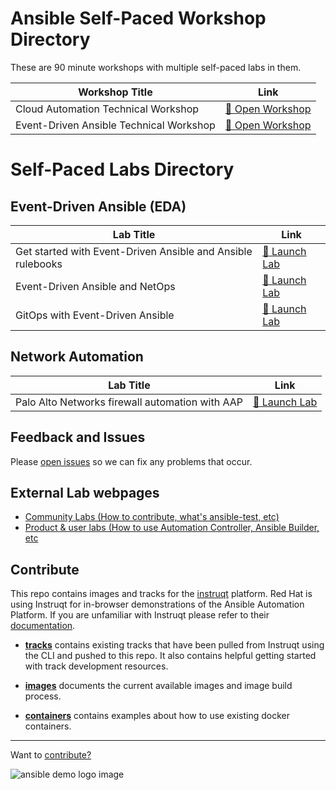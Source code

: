 # Ansible Self-Paced Workshop Directory
These are 90 minute workshops with multiple self-paced labs in them.

<table>
<thead>
<tr>
<th>Workshop Title</th>
<th>Link</th>
</tr>
</thead>
<tbody>
<tr>
<td>Cloud Automation Technical Workshop</td>
<td><a href="./webpages/ansible-cloud-lab">🔬 Open Workshop</a></td>
</tr>
<tr>
<td>Event-Driven Ansible Technical Workshop</td>
<td><a href="./webpages/eda">🔬 Open Workshop</a></td>
</tr>
</tbody>
</table>

# Self-Paced Labs Directory

## Event-Driven Ansible (EDA)

<table>
<thead>
<tr>
<th>Lab Title</th>
<th>Link</th>
</tr>
</thead>
<tbody>
<tr>
<td>Get started with Event-Driven Ansible and Ansible rulebooks</td>
<td><a target="_blank" href="https://play.instruqt.com/redhat/invite/wzlzehptcqi6/tracks/eda--ansible-rulebook">🚀 Launch Lab</a></td>
</tr>
<tr>
<td>Event-Driven Ansible and NetOps</td>
<td><a target="_blank" href="https://play.instruqt.com/embed/redhat/tracks/event-driven-netops?token=em_W0qtY5GifN13CZ1a">🚀 Launch Lab</a></td>
</tr>
<tr>
<td>GitOps with Event-Driven Ansible</td>
<td><a target="_blank" href="https://play.instruqt.com/embed/redhat/tracks/eda-gitops?token=em__C74PAmX2rePq7Kk">🚀 Launch Lab</a></td>
</tr>
</tbody>
</table>

## Network Automation

<table>
<thead>
<tr>
<th>Lab Title</th>
<th>Link</th>
</tr>
</thead>
<tbody>
<tr>
<td>Palo Alto Networks firewall automation with AAP</td>
<td><a target="_blank" href="https://play.instruqt.com/embed/redhat/tracks/ansible-panos-automation?token=em_iiCtxt5JWd5Iube8">🚀 Launch Lab</a></td>
</tr>
</tbody>
</table>

## Feedback and Issues

Please [open issues](https://github.com/ansible/instruqt/issues/new) so we can fix any problems that occur.

## External Lab webpages

* [Community Labs (How to contribute, what's ansible-test, etc)](https://www.ansible.com/products/ansible-community-training)
* [Product & user labs (How to use Automation Controller, Ansible Builder, etc](https://www.redhat.com/en/interactive-labs/ansible)

## Contribute

This repo contains images and tracks for the [instruqt](https://instruqt.com/) platform.  Red Hat is using Instruqt for in-browser demonstrations of the Ansible Automation Platform.  If you are unfamiliar with Instruqt please refer to their [documentation](https://docs.instruqt.com/).

- **[tracks](https://github.com/ansible/instruqt/tree/devel/tracks)** contains existing tracks that have been pulled from Instruqt using the CLI and pushed to this repo. It also contains helpful getting started with track development resources.

- **[images](https://github.com/ansible/instruqt/tree/devel/images)** documents the current available images and image build process.

- **[containers](https://github.com/ansible/instruqt/tree/devel/containers)** contains examples about how to use existing docker containers.

<hr>

Want to [contribute?](docs/contribute.md)

![ansible demo logo image](assets/ansible-demo.png)

